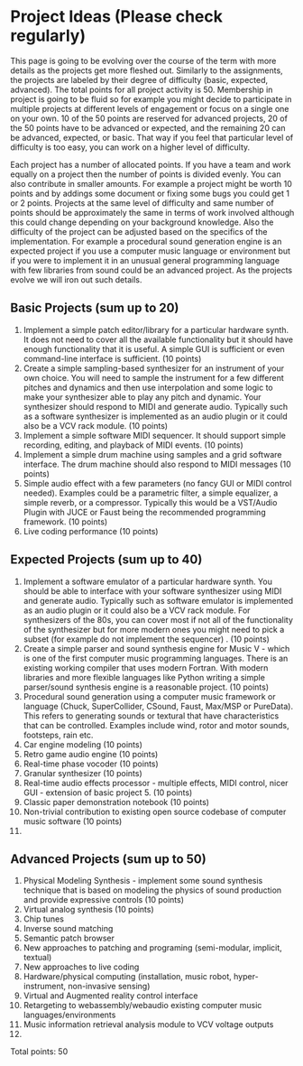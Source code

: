# Project Ideas (Please check regularly) 

This page is going to be evolving over the course of the term with more details as the projects get more fleshed out. Similarly to the assignments, the projects 
are labeled by their degree of difficulty (basic, expected, advanced). The total points for all project activity is 50. Membership in project is going to be fluid 
so for example you might decide to participate in multiple projects at different levels of engagement or focus on a single one on your own. 10 of the 50 
points are reserved for advanced projects, 20 of the 50 points have to be advanced or expected, and the remaining 20 can be advanced, expected, or basic. 
That way if you feel that particular level of difficulty is too easy, you can work on a higher level of difficulty. 

Each project has a number of allocated points. If you have a team and work equally on a project then the number of points is divided evenly. 
You can also contribute in smaller amounts. For example a project might be worth 10 points and by addings some document or fixing some bugs 
you could get 1 or 2 points. Projects at the same level of difficulty and same number of points should be approximately the same in terms of work involved although this could change depending on your background knowledge. Also the difficulty of the project can be adjusted based on the specifics of the implementation. For example a procedural sound generation engine is an expected project if you use a computer music language or environment but if you were to implement it in an unusual general programming language with few libraries from sound could be an advanced project. As the projects evolve we will iron out such details. 


## Basic Projects (sum up to 20) 

1. Implement a simple patch editor/library for a particular hardware synth. It does not need to cover all the available functionality but it should have enough functionality that it is useful. A simple GUI is sufficient or even command-line interface is sufficient. (10 points) 
2. Create a simple sampling-based synthesizer for an instrument of your own choice. You will need to sample the instrument for a few different pitches and dynamics and then use interpolation and some logic to make your synthesizer able to play any pitch and dynamic. Your synthesizer should respond to MIDI and generate audio. Typically such as a software synthesizer is implemented as an audio plugin or it could also be a VCV rack module. (10 points) 
3. Implement a simple software MIDI sequencer. It should support simple recording, editing, and playback of MIDI events.  (10 points) 
4. Implement a simple drum machine using samples and a grid software interface. The drum machine should also respond to MIDI messages (10 points) 
5. Simple audio effect with a few parameters (no fancy GUI or MIDI control needed). Examples could be a parametric filter, a simple equalizer, a simple reverb, or a compressor. Typically this would be a VST/Audio Plugin with JUCE or Faust being the recommended programming framework. (10 points) 
6. Live coding performance (10 points) 

## Expected Projects (sum up to 40) 

1. Implement a software emulator of a particular hardware synth. You should be able to interface with your software synthesizer using MIDI and generate audio. Typically such as software emulator is implemented as an audio plugin or it could also be a VCV rack module. For synthesizers of the 80s, you can cover most if not all of the functionality of the synthesizer but for more modern ones you might need to pick a subset (for example do not implement the sequencer) . (10 points) 
2. Create a simple parser and sound synthesis engine for Music V - which is one of the first computer music programming languages. There is an existing working compiler that uses modern Fortran. With modern libraries and more flexible languages like Python writing a simple parser/sound synthesis engine is a reasonable project. (10 points) 
3. Procedural sound generation using a computer music framework or language (Chuck, SuperCollider, CSound, Faust, Max/MSP or PureData). This refers to generating sounds or textural that have characteristics that can be controlled. Examples include wind, rotor and motor sounds, footsteps, rain etc. 
4. Car engine modeling (10 points) 
6. Retro game audio engine (10 points) 
7. Real-time phase vocoder (10 points) 
8. Granular synthesizer (10 points) 
9. Real-time audio effects processor - multiple effects, MIDI control, nicer GUI - extension of basic project 5. (10 points) 
10. Classic paper demonstration notebook (10 points) 
11. Non-trivial contribution to existing open source codebase of computer music software (10 points) 
12. 


## Advanced Projects (sum up to 50) 

1. Physical Modeling Synthesis - implement some sound synthesis technique that is based on modeling the physics of sound production and provide expressive controls (10 points) 
2. Virtual analog synthesis (10 points) 
3. Chip tunes 
4. Inverse sound matching 
5. Semantic patch browser 
6. New approaches to patching and programing (semi-modular, implicit, textual) 
7. New approaches to live coding 
8. Hardware/physical computing (installation, music robot, hyper-instrument, non-invasive sensing) 
9. Virtual and Augmented reality control interface 
10. Retargeting to webassembly/webaudio existing computer music languages/environments 
11. Music information retrieval analysis module to VCV voltage outputs 
12. 

Total points: 50 

